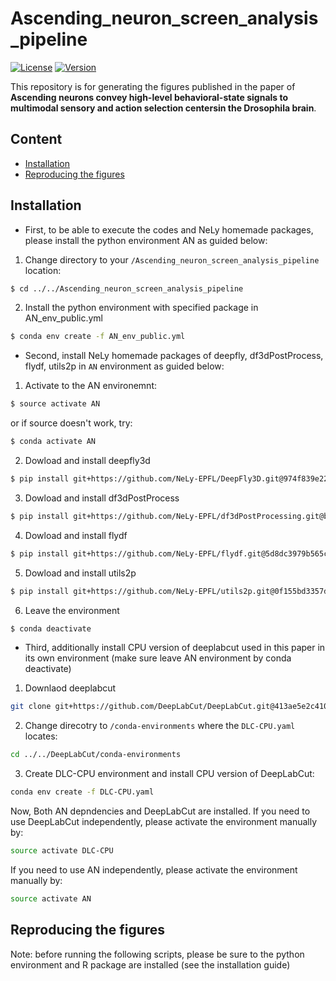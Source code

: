 # Ascending_neuron_screen_analysis_pipeline
[![License](https://img.shields.io/badge/License-Apache%202.0-blue.svg)](https://opensource.org/licenses/Apache-2.0)
[![Version](https://badge.fury.io/gh/tterb%2FHyde.svg)](https://badge.fury.io/gh/tterb%2FHyde)

This repository is for generating the figures published in the paper of **Ascending neurons convey high-level behavioral-state signals to multimodal sensory and action selection centersin the Drosophila brain**.





## Content
- [Installation](#installation)
- [Reproducing the figures](#reproducing-the-figures)

## Installation

- First, to be able to execute the codes and NeLy homemade packages, please install the python environment AN as guided below:
1. Change directory to your ```/Ascending_neuron_screen_analysis_pipeline``` location:
```bash
$ cd ../../Ascending_neuron_screen_analysis_pipeline
```
2. Install the python environment with specified package in AN_env_public.yml
```bash
$ conda env create -f AN_env_public.yml
```

- Second, install NeLy homemade packages of deepfly, df3dPostProcess, flydf, utils2p in ```AN``` environment as guided below:

1. Activate to the AN environemnt:
```bash
$ source activate AN
```
or if source doesn't work, try:
```bash
$ conda activate AN
```

2. Dowload and install deepfly3d
```bash
$ pip install git+https://github.com/NeLy-EPFL/DeepFly3D.git@974f839e224a41e7c5774e2effddf8ff763da88a#egg=deepfly
```

3. Dowload and install df3dPostProcess
```bash
$ pip install git+https://github.com/NeLy-EPFL/df3dPostProcessing.git@b6be9b0587db55023bb41858c6b49d4e11a98e9f#egg=df3dPostProcessing
```

4. Dowload and install flydf
```bash
$ pip install git+https://github.com/NeLy-EPFL/flydf.git@5d8dc3979b565c87809c75022208623310d4ca82#egg=flydf
```

5. Dowload and install utils2p
```bash
$ pip install git+https://github.com/NeLy-EPFL/utils2p.git@0f155bd3357d3fdf82e1e20605a6948d2a47fd75#egg=utils2p
```
6. Leave the environment 
```bash
$ conda deactivate
```


- Third, additionally install CPU version of deeplabcut used in this paper in its own environment (make sure leave AN environment by conda deactivate)

1. Downlaod deeplabcut
```bash
git clone git+https://github.com/DeepLabCut/DeepLabCut.git@413ae5e2c410fb9da3da26c333b6a9b87ab6c38f#egg=deeplabcut
```
2. Change direcotry to ```/conda-environments``` where the ```DLC-CPU.yaml``` locates:
```bash
cd ../../DeepLabCut/conda-environments
```
3. Create DLC-CPU environment and install CPU version of DeepLabCut:
```bash
conda env create -f DLC-CPU.yaml
```

Now, Both AN depndencies and DeepLabCut are installed.
If you need to use DeepLabCut independently, please activate the environment manually by:
```bash
source activate DLC-CPU
```

If you need to use AN independently, please activate the environment manually by:
```bash
source activate AN
```




## Reproducing the figures

Note: before running the following scripts, please be sure to the python environment and R package are installed (see the installation guide)


